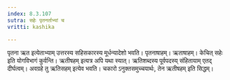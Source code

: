 ```yaml
---
index: 8.3.107
sutra: सहेः पृतनर्ताभ्यां च
vritti: kashika

---
```

पृतना ऋत इत्येताभ्याम् उत्तरस्य सहिसकारस्य मूर्धन्यादेशो भवति। पृतनाषाहम्। ऋताषाहम्। केचित् सहेः इति योगविभागं कुर्वन्ति। ऋतीषहम् इत्यत्र अपि यथा स्यात्। ऋतिशब्दस्य पूर्वपदस्य् संहितायाम् एतद् दीर्घत्वम्। अवग्रहे तु ऋतिसहम् इत्येव भवति। चकारो ऽनुक्तसमुच्चयार्थः, तेन ऋतीषहम् इति सिद्धम्।